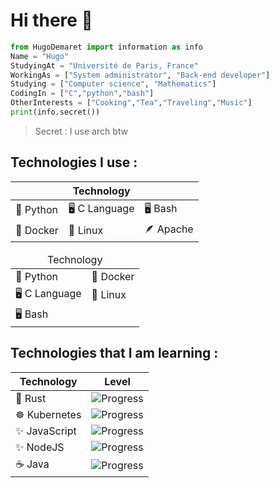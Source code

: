 <h1> Hi there 👋 </h1>

```python
from HugoDemaret import information as info
Name = "Hugo"
StudyingAt = "Université de Paris, France"
WorkingAs = ["System administrator", "Back-end developer"]
Studying = ["Computer science", "Mathematics"]
CodingIn = ["C","python","bash"]
OtherInterests = ["Cooking","Tea","Traveling","Music"]
print(info.secret())
```
> Secret : I use arch btw

<h2>Technologies I use :</h2>

|           | Technology |                      |
| ------------- | ------------- |--------------|
| 🐍 Python  | 🖥️ C Language |      🖥️ Bash    |
| 🐳 Docker  | 🐧 Linux  |  🪶 Apache   |

<table>
    <thead>
      <tr  style="text-align: center;">
          <td colspan="2" >Technology</td>
      </tr>
    </thead>
    <tr>
        <td>🐍 Python</td>
        <td>🐳 Docker</td>
    </tr>
    <tr>
        <td>🖥 C Language</td>
        <td>🐧 Linux</td>
    </tr>
    <tr>
        <td>🖥 Bash</td>
        <td></td>
    </tr>
</table>

<h2>Technologies that I am learning :</h2>

| Technology  | Level |
| ------------- | ------------- |
| 🦀 Rust  | ![Progress](https://progress-bar.dev/33/) |
| ☸ Kubernetes | ![Progress](https://progress-bar.dev/25/) |
| ✨ JavaScript |![Progress](https://progress-bar.dev/25/) |
| ✨ NodeJS| ![Progress](https://progress-bar.dev/50/)|
| ☕ Java |![Progress](https://progress-bar.dev/25/)|

